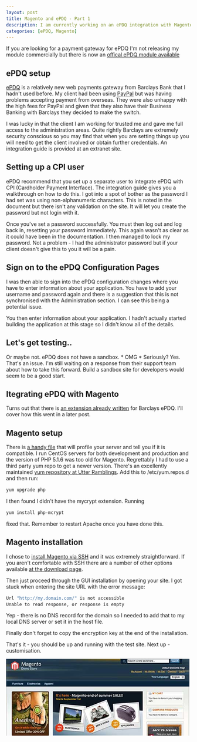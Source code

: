 ```yaml
--- 
layout: post
title: Magento and ePDQ - Part 1
description: I am currently working on an ePDQ integration with Magento, the Open Source eCommerce platform. I'm going to be documenting the process on this blog outlining any recommendations or issues that come up.
categories: [ePDQ, Magento]
---
```


If you are looking for a payment gateway for ePDQ I'm not releasing my module commercially but there is now an <a href="http://www.magentocommerce.com/extension/2050/barclaycard-epdq-cpi-payment-module">offical ePDQ module available</a>

## ePDQ setup

[ePDQ][1] is a relatively new web payments gateway from Barclays Bank that I hadn't used before. My client had been using [PayPal][2] but was having problems accepting payment from overseas. They were also unhappy with the high fees for PayPal and given that they also have their Business Banking with Barclays they decided to make the switch. 

I was lucky in that the client I am working for trusted me and gave me full access to the administration areas. Quite rightly Barclays are extremely security conscious so you may find that when you are setting things up you will need to get the client involved or obtain further credentials. An integration guide is provided at an extranet site.

## Setting up a CPI user

ePDQ recommend that you set up a separate user to integrate ePDQ with CPI (Cardholder Payment Interface). The integration guide gives you a walkthrough on how to do this. I got into a spot of bother as the password I had set was using non-alphanumeric characters. This is noted in the document but there isn't any validation on the site. It will let you create the password but not login with it. 

Once you've set a password successfully. You must then log out and log back in, resetting your password immediately. This again wasn't as clear as it could have been in the documentation. I then managed to lock my password. Not a problem - I had the administrator password but if your client doesn't give this to you it will be a pain. 

## Sign on to the ePDQ Configuration Pages 

I was then able to sign into the ePDQ configuration changes where you have to enter information about your application. You have to add your username and password again and there is a suggestion that this is not synchronised with the Administration section. I can see this being a potential issue.

You then enter information about your application. I hadn't actually started building the application at this stage so I didn't know all of the details.

## Let's get testing..

Or maybe not. ePDQ does not have a sandbox. * OMG * Seriously? Yes. That's an issue. I'm still waiting on a response from their support team about how to take this forward. Build a sandbox site for developers would seem to be a good start. 

## Itegrating ePDQ with Magento

Turns out that there is [an extension already written][3] for Barclays ePDQ. I'll cover how this went in a later post. 

## Magento setup

There is [a handy file][4] that will profile your server and tell you if it is compatible. I run CentOS servers for both development and production and the version of PHP 5.1.6 was too old for Magento. Regrettably I had to use a third party yum repo to get a newer version. There's an excellently maintained [yum repository at Utter Ramblings][5]. Add this to /etc/yum.repos.d and then run: 

``` bash 
yum upgrade php
```

I then found I didn't have the mycrypt extension. Running  

``` bash 
yum install php-mcrypt
```

fixed that. Remember to restart Apache once you have done this.

## Magento installation

I chose to [install Magento via SSH][6] and it was extremely straightforward. If you aren't comfortable with SSH there are a number of other options available [at the download page][7].

Then just proceed through the GUI installation by opening your site. I got stuck when entering the site URL with the error message:

``` bash 
Url "http://my.domain.com/" is not accessible  
Unable to read response, or response is empty
```

Yep - there is no DNS record for the domain so I needed to add that to my local DNS server or set it in the host file. 

Finally don't forget to copy the encryption key at the end of the installation.

That's it - you should be up and running with the test site. Next up - customisation. 

![Default page for Magento][8]

 [1]: http://www.barclaycardbusiness.co.uk/
 [2]: https://www.paypal.com/
 [3]: http://www.magentocommerce.com/extension/530/barclays-epdq/
 [4]: http://www.magentocommerce.com/knowledge-base/entry/how-do-i-know-if-my-server-is-compatible-with-magento
 [5]: http://www.jasonlitka.com/yum-repository/
 [6]: http://www.magentocommerce.com/wiki/groups/227/installing_magento_via_shell_ssh
 [7]: http://www.magentocommerce.com/download
 [8]: /images/articles/magento.jpg
